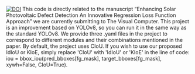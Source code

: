 [![DOI](https://zenodo.org/badge/1019373997.svg)](https://doi.org/10.5281/zenodo.15877632)
This code is directly related to the manuscript “Enhancing Solar Photovoltaic Defect Detection An Innovative Regression Loss Function Approach” we are currently submitting to The Visual Computer.
This project is an improvement based on YOLOv8, so you can run it in the same way as the standard YOLOv8. We provide three .yaml files in the project to correspond to different modules and their combinations mentioned in the paper. By default, the project uses CIoU. If you wish to use our proposed IdIoU or KIoE, simply replace 'CIoU' with 'IdIoU' or 'KIoE' in the line of code:
iou = bbox_iou(pred_bboxes[fg_mask], target_bboxes[fg_mask], xywh=False, CIoU=True).
